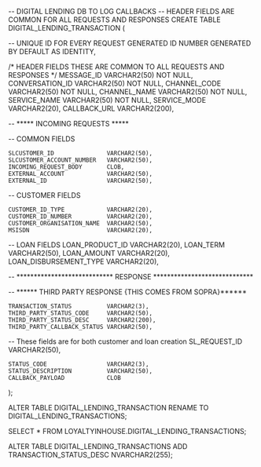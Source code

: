 -- DIGITAL LENDING DB TO LOG CALLBACKS
-- HEADER FIELDS ARE COMMON FOR ALL REQUESTS AND RESPONSES
CREATE TABLE DIGITAL_LENDING_TRANSACTION
(


--     UNIQUE ID FOR EVERY REQUEST GENERATED
ID                          NUMBER GENERATED BY DEFAULT AS IDENTITY,

/* HEADER FIELDS
THESE ARE COMMON TO ALL REQUESTS AND RESPONSES
*/
MESSAGE_ID                  VARCHAR2(50) NOT NULL,
CONVERSATION_ID             VARCHAR2(50) NOT NULL,
CHANNEL_CODE                VARCHAR2(50) NOT NULL,
CHANNEL_NAME                VARCHAR2(50) NOT NULL,
SERVICE_NAME                VARCHAR2(50) NOT NULL,
SERVICE_MODE                VARCHAR2(20),
CALLBACK_URL                VARCHAR2(200),

-- ***** INCOMING REQUESTS *****

-- COMMON FIELDS

    SLCUSTOMER_ID               VARCHAR2(50),
    SLCUSTOMER_ACCOUNT_NUMBER   VARCHAR2(50),
    INCOMING_REQUEST_BODY       CLOB,
    EXTERNAL_ACCOUNT            VARCHAR2(50),
    EXTERNAL_ID                 VARCHAR2(50),

-- CUSTOMER FIELDS

    CUSTOMER_ID_TYPE            VARCHAR2(20),
    CUSTOMER_ID_NUMBER          VARCHAR2(20),
    CUSTOMER_ORGANISATION_NAME  VARCHAR2(50),
    MSISDN                      VARCHAR2(20),

-- LOAN FIELDS
LOAN_PRODUCT_ID             VARCHAR2(20),
LOAN_TERM                   VARCHAR2(50),
LOAN_AMOUNT                 VARCHAR2(20),
LOAN_DISBURSEMENT_TYPE      VARCHAR2(20),


-- **************************** RESPONSE *****************************


-- ****** THIRD PARTY RESPONSE {THIS COMES FROM SOPRA}******

    TRANSACTION_STATUS          VARCHAR2(3),
    THIRD_PARTY_STATUS_CODE     VARCHAR2(50),
    THIRD_PARTY_STATUS_DESC     VARCHAR2(200),
    THIRD_PARTY_CALLBACK_STATUS VARCHAR2(50),
-- These fields are for both customer and loan creation
SL_REQUEST_ID               VARCHAR2(50),


    STATUS_CODE                 VARCHAR2(3),
    STATUS_DESCRIPTION          VARCHAR2(50),
    CALLBACK_PAYLOAD            CLOB


);


ALTER TABLE DIGITAL_LENDING_TRANSACTION
RENAME TO DIGITAL_LENDING_TRANSACTIONS;

SELECT * FROM LOYALTYINHOUSE.DIGITAL_LENDING_TRANSACTIONS;

ALTER TABLE  DIGITAL_LENDING_TRANSACTIONS
ADD TRANSACTION_STATUS_DESC NVARCHAR2(255);

